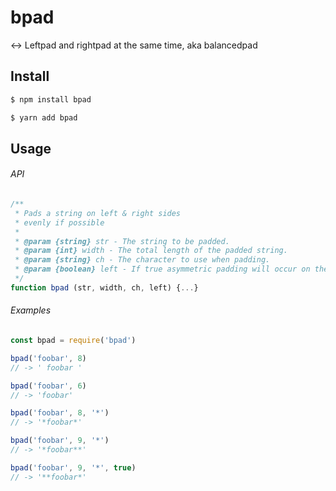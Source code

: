 # bpad

↔️ Leftpad and rightpad at the same time, aka balancedpad 

## Install

```bash
$ npm install bpad
```

```bash
$ yarn add bpad
```

## Usage

###### API

```js
/**
 * Pads a string on left & right sides
 * evenly if possible
 *
 * @param {string} str - The string to be padded.
 * @param {int} width - The total length of the padded string.
 * @param {string} ch - The character to use when padding.
 * @param {boolean} left - If true asymmetric padding will occur on the left.
 */
function bpad (str, width, ch, left) {...}
```

###### Examples

```js
const bpad = require('bpad')

bpad('foobar', 8)
// -> ' foobar '

bpad('foobar', 6)
// -> 'foobar'

bpad('foobar', 8, '*')
// -> '*foobar*'

bpad('foobar', 9, '*')
// -> '*foobar**'

bpad('foobar', 9, '*', true)
// -> '**foobar*'
```
